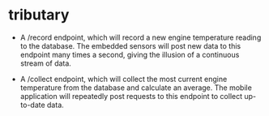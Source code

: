 # tributary


* A /record endpoint, which will record a new engine temperature reading to the database. The embedded sensors will post new data to this endpoint many times a second, giving the illusion of a continuous stream of data.
  
* A /collect endpoint, which will collect the most current engine temperature from the database and calculate an average. The mobile application will repeatedly post requests to this endpoint to collect up-to-date data.
